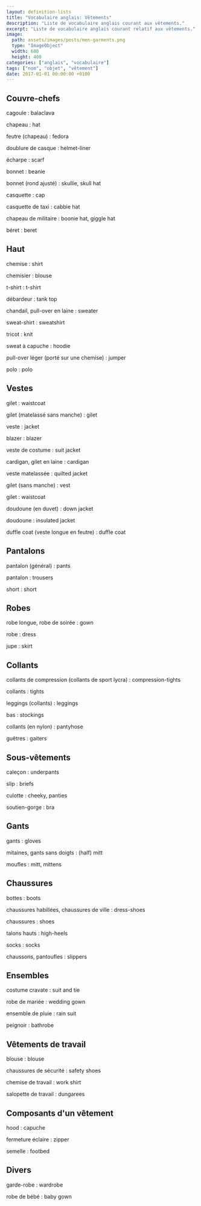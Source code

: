 ```yaml
---
layout: definition-lists
title: "Vocabulaire anglais: Vêtements"
description: "Liste de vocabulaire anglais courant aux vêtements."
excerpt: "Liste de vocabulaire anglais courant relatif aux vêtements."
image:
  path: assets/images/posts/men-garments.png
  type: "ImageObject"
  width: 600
  height: 400
categories: ["anglais", "vocabulaire"]
tags: ["nom", "objet", "vêtement"]
date: 2017-01-01 00:00:00 +0100
---
```


## Couvre-chefs

cagoule
: balaclava

chapeau
: hat

feutre (chapeau)
: fedora

doublure de casque
: helmet-liner

écharpe
: scarf

bonnet
: beanie

bonnet (rond ajusté)
: skullie, skull hat

casquette
: cap

casquette de taxi
: cabbie hat

chapeau de militaire
: boonie hat, giggle hat

béret
: beret


## Haut

chemise
: shirt

chemisier
: blouse

t-shirt
: t-shirt

débardeur
: tank top

chandail, pull-over en laine
: sweater

sweat-shirt
: sweatshirt

tricot
: knit

sweat à capuche
: hoodie

pull-over léger (porté sur une chemise)
: jumper

polo
: polo


## Vestes

gilet
: waistcoat

gilet (matelassé sans manche)
: gilet

veste
: jacket

blazer
: blazer

veste de costume
: suit jacket

cardigan, gilet en laine
: cardigan

veste matelassée
: quilted jacket

gilet (sans manche)
: vest

gilet
: waistcoat

doudoune (en duvet)
: down jacket

doudoune
: insulated jacket

duffle coat (veste longue en feutre)
: duffle coat


## Pantalons

pantalon (général)
: pants

pantalon
: trousers

short
: short


## Robes

robe longue, robe de soirée
: gown

robe
: dress

jupe
: skirt


## Collants

collants de compression (collants de sport lycra)
: compression-tights

collants
: tights

leggings (collants)
: leggings

bas
: stockings

collants (en nylon)
: pantyhose

guêtres
: gaiters


## Sous-vêtements

caleçon
: underpants

slip
: briefs

culotte
: cheeky, panties

soutien-gorge
: bra


## Gants

gants
: gloves

mitaines, gants sans doigts
: (half) mitt

moufles
: mitt, mittens


## Chaussures

bottes
: boots

chaussures habillées, chaussures de ville
: dress-shoes

chaussures
: shoes

talons hauts
: high-heels

socks
: socks

chaussons, pantoufles
: slippers


## Ensembles

costume cravate
: suit and tie

robe de mariée
: wedding gown

ensemble de pluie
: rain suit

peignoir
: bathrobe


## Vêtements de travail

blouse
: blouse

chaussures de sécurité
: safety shoes

chemise de travail
: work shirt

salopette de travail
: dungarees


## Composants d'un vêtement

hood
: capuche

fermeture éclaire
: zipper

semelle
: footbed


## Divers

garde-robe
: wardrobe

robe de bébé
: baby gown

